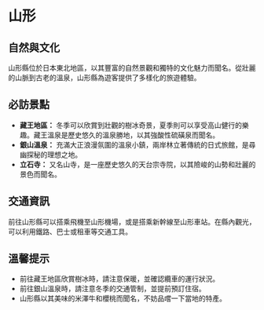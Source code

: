 # 山形

## 自然與文化

山形縣位於日本東北地區，以其豐富的自然景觀和獨特的文化魅力而聞名。從壯麗的山脈到古老的溫泉，山形縣為遊客提供了多樣化的旅遊體驗。

## 必訪景點

*   **藏王地區：** 冬季可以欣賞到壯觀的樹冰奇景，夏季則可以享受高山健行的樂趣。藏王溫泉是歷史悠久的溫泉勝地，以其強酸性硫磺泉而聞名。
*   **銀山溫泉：** 充滿大正浪漫氛圍的溫泉小鎮，兩岸林立著傳統的日式旅館，是尋幽探秘的理想之地。
*   **立石寺：** 又名山寺，是一座歷史悠久的天台宗寺院，以其險峻的山勢和壯麗的景色而聞名。

## 交通資訊

前往山形縣可以搭乘飛機至山形機場，或是搭乘新幹線至山形車站。在縣內觀光，可以利用鐵路、巴士或租車等交通工具。

## 溫馨提示

*   前往藏王地區欣賞樹冰時，請注意保暖，並確認纜車的運行狀況。
*   前往銀山溫泉時，請注意冬季的交通管制，並提前預訂住宿。
*   山形縣以其美味的米澤牛和櫻桃而聞名，不妨品嚐一下當地的特產。

